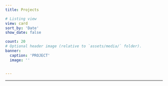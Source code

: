 ```yaml
---
title: Projects

# Listing view
view: card
sort_by: 'Date'
show_date: false

count: 20
# Optional header image (relative to `assets/media/` folder).
banner:
  caption: 'PROJECT'
  image: ''


---
```

----

